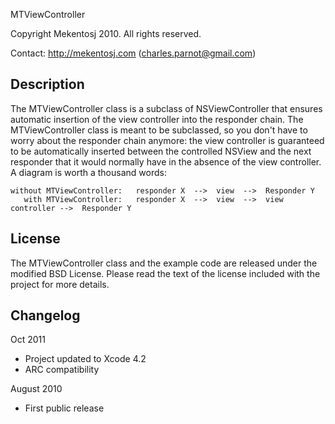 MTViewController

Copyright Mekentosj 2010. All rights reserved.

Contact: http://mekentosj.com (charles.parnot@gmail.com)

Description
-----------

The MTViewController class is a subclass of  NSViewController that ensures automatic insertion of the view controller into the responder chain. The MTViewController class is meant to be subclassed, so you don't have to worry about the responder chain anymore: the view controller is guaranteed to be automatically inserted between the controlled NSView and the next responder that it would normally have in the absence of the view controller. A diagram is worth a thousand words:

	without MTViewController:   responder X  -->  view  -->  Responder Y
	   with MTViewController:   responder X  -->  view  -->  view controller -->  Responder Y


License
-------

The MTViewController class and the example code are released under the modified BSD License. Please read the text of the license included with the project for more details.



Changelog
---------

Oct 2011

* Project updated to Xcode 4.2
* ARC compatibility

August 2010

* First public release
